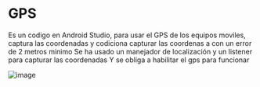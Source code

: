 # GPS
Es un codigo en Android Studio, para usar el GPS de los equipos moviles, captura las coordenadas y codiciona capturar las coordenas a con un error de 2 metros minimo
Se ha usado un manejador de localización y un listener para capturar las coordenadas
Y se obliga a habilitar el gps para funcionar

![image](https://github.com/rolygon/GPS/assets/44280021/d4ebc9e2-fd8a-4f45-bc39-f579d708be77)
